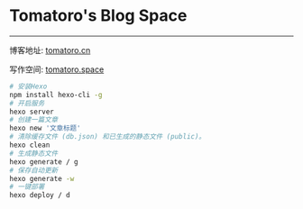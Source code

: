 # Tomatoro's Blog Space 
---
博客地址: [tomatoro.cn](https://tomatoro.cn)

写作空间: [tomatoro.space](https://tomatoro.space)

```bash
# 安装Hexo
npm install hexo-cli -g
# 开启服务
hexo server
# 创建一篇文章
hexo new '文章标题'
# 清除缓存文件 (db.json) 和已生成的静态文件 (public)。
hexo clean
# 生成静态文件
hexo generate / g
# 保存自动更新
hexo generate -w
# 一键部署
hexo deploy / d
```